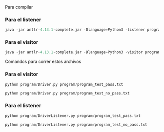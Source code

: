 Para compilar 
### Para el listener 
```python
java -jar antlr-4.13.1-complete.jar -Dlanguage=Python3 -listener program/SimpleLang.g4 -o program
```
### Para el visitor
```python
java -jar antlr-4.13.1-complete.jar -Dlanguage=Python3 -visitor program/SimpleLang.g4 -o program
```
Comandos para correr estos archivos 
### Para el visitor
```python
python program/Driver.py program/program_test_pass.txt
```
```python
python program/Driver.py program/program_test_no_pass.txt
```
### Para el listener
```python
python program/DriverListener.py program/program_test_pass.txt
```
```python
python program/DriverListener.py program/program_test_no_pass.txt
```
